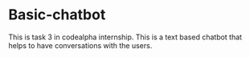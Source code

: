 # Basic-chatbot
This is task 3 in codealpha internship. This is a text based chatbot that helps to have conversations with the users.
